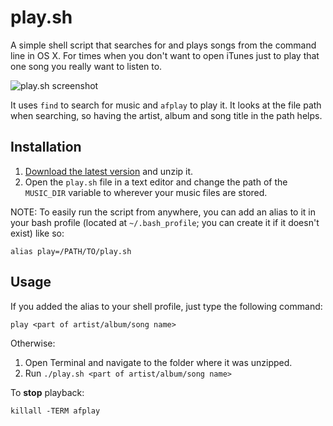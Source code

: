 # play.sh

A simple shell script that searches for and plays songs from the command line in OS X. For times when you don't want to open iTunes just to play that one song you really want to listen to.

![play.sh screenshot](https://lh5.googleusercontent.com/-fb0pTE8158A/UV227blOWwI/AAAAAAAAAh0/YAL6yT6_aZM/s873/play.sh.png)

It uses `find` to search for music and `afplay` to play it. It looks at the file path when searching, so having the artist, album and song title in the path helps.

## Installation

1. [Download the latest version][latest] and unzip it.
2. Open the `play.sh` file in a text editor and change the path of the `MUSIC_DIR` variable to wherever your music files are stored.

NOTE: To easily run the script from anywhere, you can add an alias to it in your bash profile (located at `~/.bash_profile`; you can create it if it doesn't exist) like so:

    alias play=/PATH/TO/play.sh

## Usage

If you added the alias to your shell profile, just type the following command:

    play <part of artist/album/song name>

Otherwise:

1. Open Terminal and navigate to the folder where it was unzipped.
2. Run `./play.sh <part of artist/album/song name>`

To **stop** playback:

    killall -TERM afplay

[latest]: https://github.com/spinningarrow/play.sh/zipball/master